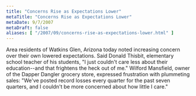 ```yaml
---
title: "Concerns Rise as Expectations Lower"
metaTitle: "Concerns Rise as Expectations Lower"
metaDate: 9/7/2007
metaDraft: false
aliases: [ "/2007/09/concerns-rise-as-expectations-lower.html" ]
---
```


Area residents of Watkins Glen, Arizona today noted increasing concern over their own lowered expectations. Said Donald Thisbit, elementary school teacher of his students, "I just couldn't care less about their education--and that frightens the heck out of me." Wilford Mansfield, owner of the Dapper Dangler grocery store, expressed frustration with plummeting sales: "We've posted record losses every quarter for the past seven quarters, and I couldn't be more concerned about how little I care."